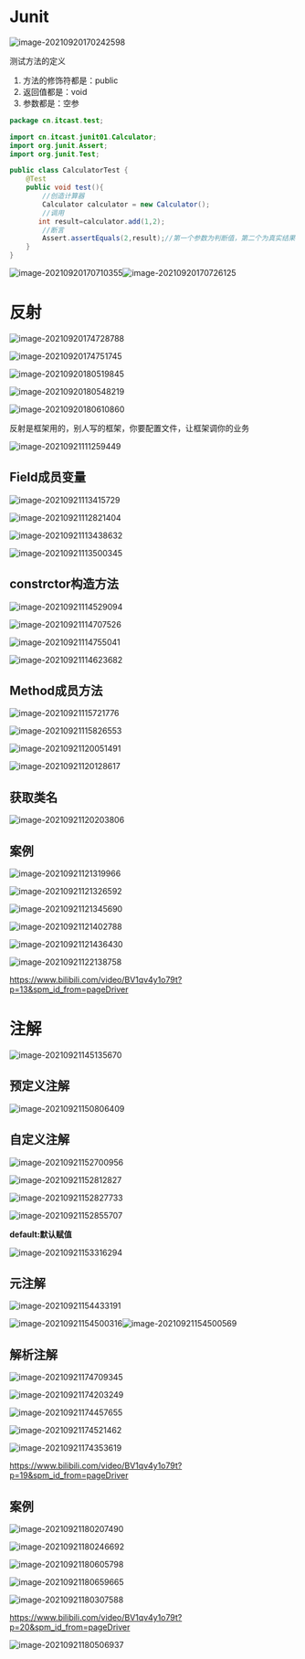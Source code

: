 # Junit

![image-20210920170242598](C:\Users\dell\AppData\Roaming\Typora\typora-user-images\image-20210920170242598.png)

测试方法的定义

1. 方法的修饰符都是：public
2. 返回值都是：void
3. 参数都是：空参

```java
package cn.itcast.test;

import cn.itcast.junit01.Calculator;
import org.junit.Assert;
import org.junit.Test;

public class CalculatorTest {
    @Test
    public void test(){
        //创造计算器
        Calculator calculator = new Calculator();
        //调用
       int result=calculator.add(1,2);
        //断言
        Assert.assertEquals(2,result);//第一个参数为判断值，第二个为真实结果
    }
}

```

![image-20210920170710355](C:\Users\dell\AppData\Roaming\Typora\typora-user-images\image-20210920170710355.png)![image-20210920170726125](C:\Users\dell\AppData\Roaming\Typora\typora-user-images\image-20210920170726125.png)

# 反射

![image-20210920174728788](C:\Users\dell\AppData\Roaming\Typora\typora-user-images\image-20210920174728788.png)

![image-20210920174751745](C:\Users\dell\AppData\Roaming\Typora\typora-user-images\image-20210920174751745.png)

![image-20210920180519845](C:\Users\dell\AppData\Roaming\Typora\typora-user-images\image-20210920180519845.png)

![image-20210920180548219](C:\Users\dell\AppData\Roaming\Typora\typora-user-images\image-20210920180548219.png)

![image-20210920180610860](C:\Users\dell\AppData\Roaming\Typora\typora-user-images\image-20210920180610860.png)

反射是框架用的，别人写的框架，你要配置文件，让框架调你的业务

![image-20210921111259449](C:\Users\dell\AppData\Roaming\Typora\typora-user-images\image-20210921111259449.png)

## Field成员变量

![image-20210921113415729](C:\Users\dell\AppData\Roaming\Typora\typora-user-images\image-20210921113415729.png)



![image-20210921112821404](C:\Users\dell\AppData\Roaming\Typora\typora-user-images\image-20210921112821404.png)

![image-20210921113438632](C:\Users\dell\AppData\Roaming\Typora\typora-user-images\image-20210921113438632.png)

![image-20210921113500345](C:\Users\dell\AppData\Roaming\Typora\typora-user-images\image-20210921113500345.png)

## constrctor构造方法

![image-20210921114529094](C:\Users\dell\AppData\Roaming\Typora\typora-user-images\image-20210921114529094.png)

![image-20210921114707526](C:\Users\dell\AppData\Roaming\Typora\typora-user-images\image-20210921114707526.png)

![image-20210921114755041](C:\Users\dell\AppData\Roaming\Typora\typora-user-images\image-20210921114755041.png)

![image-20210921114623682](C:\Users\dell\AppData\Roaming\Typora\typora-user-images\image-20210921114623682.png)

## Method成员方法

![image-20210921115721776](C:\Users\dell\AppData\Roaming\Typora\typora-user-images\image-20210921115721776.png)

![image-20210921115826553](C:\Users\dell\AppData\Roaming\Typora\typora-user-images\image-20210921115826553.png)

![image-20210921120051491](C:\Users\dell\AppData\Roaming\Typora\typora-user-images\image-20210921120051491.png)

![image-20210921120128617](C:\Users\dell\AppData\Roaming\Typora\typora-user-images\image-20210921120128617.png)

## 获取类名

![image-20210921120203806](C:\Users\dell\AppData\Roaming\Typora\typora-user-images\image-20210921120203806.png)

## 案例

![image-20210921121319966](C:\Users\dell\AppData\Roaming\Typora\typora-user-images\image-20210921121319966.png)

![image-20210921121326592](C:\Users\dell\AppData\Roaming\Typora\typora-user-images\image-20210921121326592.png)

![image-20210921121345690](C:\Users\dell\AppData\Roaming\Typora\typora-user-images\image-20210921121345690.png)

![image-20210921121402788](C:\Users\dell\AppData\Roaming\Typora\typora-user-images\image-20210921121402788.png)

![image-20210921121436430](C:\Users\dell\AppData\Roaming\Typora\typora-user-images\image-20210921121436430.png)

![image-20210921122138758](C:\Users\dell\AppData\Roaming\Typora\typora-user-images\image-20210921122138758.png)

https://www.bilibili.com/video/BV1qv4y1o79t?p=13&spm_id_from=pageDriver

# 注解

![image-20210921145135670](C:\Users\dell\AppData\Roaming\Typora\typora-user-images\image-20210921145135670.png)

## 预定义注解

![image-20210921150806409](C:\Users\dell\AppData\Roaming\Typora\typora-user-images\image-20210921150806409.png)

## 自定义注解

![image-20210921152700956](C:\Users\dell\AppData\Roaming\Typora\typora-user-images\image-20210921152700956.png)

![image-20210921152812827](C:\Users\dell\AppData\Roaming\Typora\typora-user-images\image-20210921152812827.png)

![image-20210921152827733](C:\Users\dell\AppData\Roaming\Typora\typora-user-images\image-20210921152827733.png)

![image-20210921152855707](C:\Users\dell\AppData\Roaming\Typora\typora-user-images\image-20210921152855707.png)

**default:默认赋值**

![image-20210921153316294](C:\Users\dell\AppData\Roaming\Typora\typora-user-images\image-20210921153316294.png)

## 元注解

![image-20210921154433191](C:\Users\dell\AppData\Roaming\Typora\typora-user-images\image-20210921154433191.png)

![image-20210921154500316](C:\Users\dell\AppData\Roaming\Typora\typora-user-images\image-20210921154500316.png)![image-20210921154500569](C:\Users\dell\AppData\Roaming\Typora\typora-user-images\image-20210921154500569.png)

## 解析注解

![image-20210921174709345](C:\Users\dell\AppData\Roaming\Typora\typora-user-images\image-20210921174709345.png)

![image-20210921174203249](C:\Users\dell\AppData\Roaming\Typora\typora-user-images\image-20210921174203249.png)

![image-20210921174457655](C:\Users\dell\AppData\Roaming\Typora\typora-user-images\image-20210921174457655.png)

![image-20210921174521462](C:\Users\dell\AppData\Roaming\Typora\typora-user-images\image-20210921174521462.png)

![image-20210921174353619](C:\Users\dell\AppData\Roaming\Typora\typora-user-images\image-20210921174353619.png)

https://www.bilibili.com/video/BV1qv4y1o79t?p=19&spm_id_from=pageDriver

## 案例

![image-20210921180207490](C:\Users\dell\AppData\Roaming\Typora\typora-user-images\image-20210921180207490.png)

![image-20210921180246692](C:\Users\dell\AppData\Roaming\Typora\typora-user-images\image-20210921180246692.png)

![image-20210921180605798](C:\Users\dell\AppData\Roaming\Typora\typora-user-images\image-20210921180605798.png)

![image-20210921180659665](C:\Users\dell\AppData\Roaming\Typora\typora-user-images\image-20210921180659665.png)

![image-20210921180307588](C:\Users\dell\AppData\Roaming\Typora\typora-user-images\image-20210921180307588.png)

https://www.bilibili.com/video/BV1qv4y1o79t?p=20&spm_id_from=pageDriver

![image-20210921180506937](C:\Users\dell\AppData\Roaming\Typora\typora-user-images\image-20210921180506937.png)

